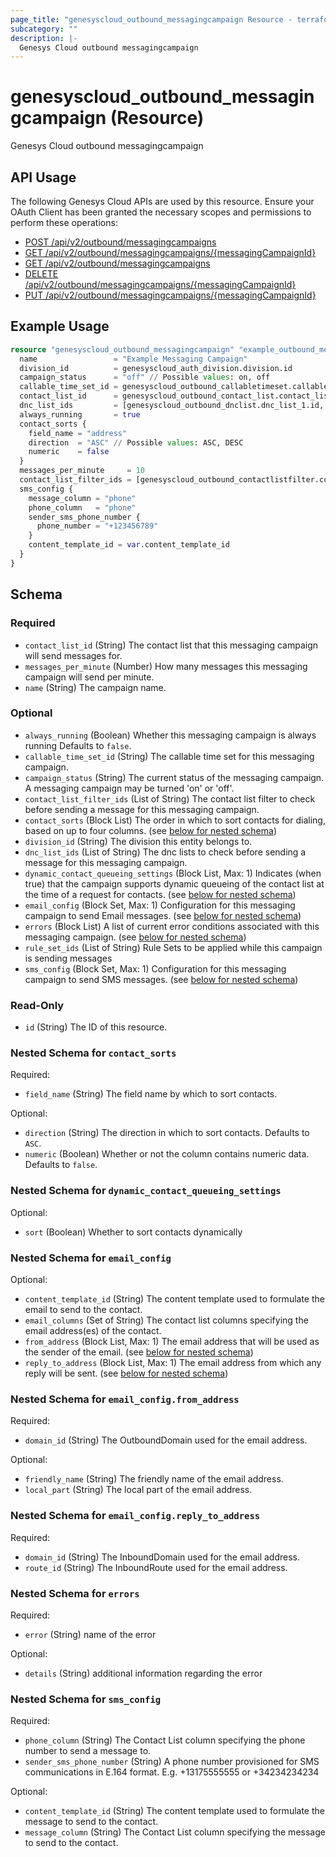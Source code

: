```yaml
---
page_title: "genesyscloud_outbound_messagingcampaign Resource - terraform-provider-genesyscloud"
subcategory: ""
description: |-
  Genesys Cloud outbound messagingcampaign
---
```

# genesyscloud_outbound_messagingcampaign (Resource)

Genesys Cloud outbound messagingcampaign

## API Usage
The following Genesys Cloud APIs are used by this resource. Ensure your OAuth Client has been granted the necessary scopes and permissions to perform these operations:

* [POST /api/v2/outbound/messagingcampaigns](https://developer.genesys.cloud/devapps/api-explorer#post-api-v2-outbound-messagingcampaigns)
* [GET /api/v2/outbound/messagingcampaigns/{messagingCampaignId}](https://developer.genesys.cloud/devapps/api-explorer#get-api-v2-outbound-messagingcampaigns--messagingCampaignId-)
* [GET /api/v2/outbound/messagingcampaigns](https://developer.genesys.cloud/devapps/api-explorer#get-api-v2-outbound-messagingcampaigns)
* [DELETE /api/v2/outbound/messagingcampaigns/{messagingCampaignId}](https://developer.genesys.cloud/devapps/api-explorer#delete-api-v2-outbound-messagingcampaigns--messagingCampaignId-)
* [PUT /api/v2/outbound/messagingcampaigns/{messagingCampaignId}](https://developer.genesys.cloud/devapps/api-explorer#put-api-v2-outbound-messagingcampaigns--messagingCampaignId-)

## Example Usage

```terraform
resource "genesyscloud_outbound_messagingcampaign" "example_outbound_messagingcampaign" {
  name                 = "Example Messaging Campaign"
  division_id          = genesyscloud_auth_division.division.id
  campaign_status      = "off" // Possible values: on, off
  callable_time_set_id = genesyscloud_outbound_callabletimeset.callable_time_set.id
  contact_list_id      = genesyscloud_outbound_contact_list.contact_list.id
  dnc_list_ids         = [genesyscloud_outbound_dnclist.dnc_list_1.id, genesyscloud_outbound_dnclist.dnc_list_2.id]
  always_running       = true
  contact_sorts {
    field_name = "address"
    direction  = "ASC" // Possible values: ASC, DESC
    numeric    = false
  }
  messages_per_minute     = 10
  contact_list_filter_ids = [genesyscloud_outbound_contactlistfilter.contact_list_filter_1.id, genesyscloud_outbound_contactlistfilter.contact_list_filter_2.id]
  sms_config {
    message_column = "phone"
    phone_column   = "phone"
    sender_sms_phone_number {
      phone_number = "+123456789"
    }
    content_template_id = var.content_template_id
  }
}
```

<!-- schema generated by tfplugindocs -->
## Schema

### Required

- `contact_list_id` (String) The contact list that this messaging campaign will send messages for.
- `messages_per_minute` (Number) How many messages this messaging campaign will send per minute.
- `name` (String) The campaign name.

### Optional

- `always_running` (Boolean) Whether this messaging campaign is always running Defaults to `false`.
- `callable_time_set_id` (String) The callable time set for this messaging campaign.
- `campaign_status` (String) The current status of the messaging campaign. A messaging campaign may be turned 'on' or 'off'.
- `contact_list_filter_ids` (List of String) The contact list filter to check before sending a message for this messaging campaign.
- `contact_sorts` (Block List) The order in which to sort contacts for dialing, based on up to four columns. (see [below for nested schema](#nestedblock--contact_sorts))
- `division_id` (String) The division this entity belongs to.
- `dnc_list_ids` (List of String) The dnc lists to check before sending a message for this messaging campaign.
- `dynamic_contact_queueing_settings` (Block List, Max: 1) Indicates (when true) that the campaign supports dynamic queueing of the contact list at the time of a request for contacts. (see [below for nested schema](#nestedblock--dynamic_contact_queueing_settings))
- `email_config` (Block Set, Max: 1) Configuration for this messaging campaign to send Email messages. (see [below for nested schema](#nestedblock--email_config))
- `errors` (Block List) A list of current error conditions associated with this messaging campaign. (see [below for nested schema](#nestedblock--errors))
- `rule_set_ids` (List of String) Rule Sets to be applied while this campaign is sending messages
- `sms_config` (Block Set, Max: 1) Configuration for this messaging campaign to send SMS messages. (see [below for nested schema](#nestedblock--sms_config))

### Read-Only

- `id` (String) The ID of this resource.

<a id="nestedblock--contact_sorts"></a>
### Nested Schema for `contact_sorts`

Required:

- `field_name` (String) The field name by which to sort contacts.

Optional:

- `direction` (String) The direction in which to sort contacts. Defaults to `ASC`.
- `numeric` (Boolean) Whether or not the column contains numeric data. Defaults to `false`.


<a id="nestedblock--dynamic_contact_queueing_settings"></a>
### Nested Schema for `dynamic_contact_queueing_settings`

Optional:

- `sort` (Boolean) Whether to sort contacts dynamically


<a id="nestedblock--email_config"></a>
### Nested Schema for `email_config`

Optional:

- `content_template_id` (String) The content template used to formulate the email to send to the contact.
- `email_columns` (Set of String) The contact list columns specifying the email address(es) of the contact.
- `from_address` (Block List, Max: 1) The email address that will be used as the sender of the email. (see [below for nested schema](#nestedblock--email_config--from_address))
- `reply_to_address` (Block List, Max: 1) The email address from which any reply will be sent. (see [below for nested schema](#nestedblock--email_config--reply_to_address))

<a id="nestedblock--email_config--from_address"></a>
### Nested Schema for `email_config.from_address`

Required:

- `domain_id` (String) The OutboundDomain used for the email address.

Optional:

- `friendly_name` (String) The friendly name of the email address.
- `local_part` (String) The local part of the email address.


<a id="nestedblock--email_config--reply_to_address"></a>
### Nested Schema for `email_config.reply_to_address`

Required:

- `domain_id` (String) The InboundDomain used for the email address.
- `route_id` (String) The InboundRoute used for the email address.



<a id="nestedblock--errors"></a>
### Nested Schema for `errors`

Required:

- `error` (String) name of the error

Optional:

- `details` (String) additional information regarding the error


<a id="nestedblock--sms_config"></a>
### Nested Schema for `sms_config`

Required:

- `phone_column` (String) The Contact List column specifying the phone number to send a message to.
- `sender_sms_phone_number` (String) A phone number provisioned for SMS communications in E.164 format. E.g. +13175555555 or +34234234234

Optional:

- `content_template_id` (String) The content template used to formulate the message to send to the contact.
- `message_column` (String) The Contact List column specifying the message to send to the contact.


